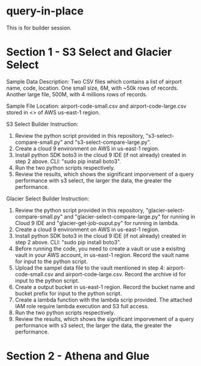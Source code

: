 # query-in-place
This is for builder session. 

# Section 1 - S3 Select and Glacier Select

Sample Data Description: Two CSV files which contains a list of airport name, code, location. One small size, 6M, with ~50k rows of records. Another large file, 500M, with 4 millions rows of records. 

Sample File Location: airport-code-small.csv and airport-code-large.csv stored in <<Bucket Name>> of AWS us-east-1 region. 

S3 Select Builder Instruction:
1. Review the python script provided in this repository, "s3-select-compare-small.py" and "s3-select-compare-large.py". 
2. Create a cloud 9 environment on AWS in us-east-1 region. 
3. Install python SDK boto3 in the cloud 9 IDE (if not already) created in step 2 above. CLI: "sudo pip install boto3". 
4. Run the two python scripts respectively. 
5. Review the results, which shows the significant imporvement of a query performance with s3 select, the larger the data, the greater the performance. 

Glacier Select Builder Instruction:
1. Review the python script provided in this repository, "glacier-select-compare-small.py" and "glacier-select-compare-large.py" for running in Cloud 9 IDE and "glacier-get-job-ouput.py" for running in lambda. 
2. Create a cloud 9 environment on AWS in us-east-1 region. 
3. Install python SDK boto3 in the cloud 9 IDE (if not already) created in step 2 above. CLI: "sudo pip install boto3". 
4. Before running the code, you need to create a vault or use a exisitng vault in your AWS account, in us-east-1 region. Record the vault name for input to the python script. 
5. Upload the sampel data file to the vault mentioned in step 4: airport-code-small.csv and airport-code-large.csv. Record the archive id for input to the python script. 
6. Create a output bucket in us-east-1 region. Record the bucket name and bucket prefix for input to the python script. 
7. Create a lambda function with the lambda scrip provided. The attached IAM role require lambda execution and S3 full access. 
5. Run the two python scripts respectively. 
5. Review the results, which shows the significant imporvement of a query performance with s3 select, the larger the data, the greater the performance. 

# Section 2 - Athena and Glue


